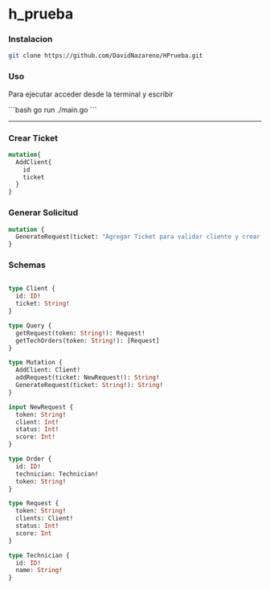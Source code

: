 # h_prueba
### Instalacion
```bash
git clone https://github.com/DavidNazareno/HPrueba.git
```
### Uso

<p>Para ejecutar acceder desde la terminal y escribir </p> 
```bash 
go run ./main.go
```

 <hr/>

### Crear Ticket
```graphql
mutation{
  AddClient{
    id
    ticket
  }
}
```
### Generar Solicitud
```graphql
mutation {
  GenerateRequest(ticket: "Agregar Ticket para validar cliente y crear solicitud")
}

```


### Schemas

```graphql

type Client {
  id: ID!
  ticket: String!
}

type Query {
  getRequest(token: String!): Request!
  getTechOrders(token: String!): [Request]
}

type Mutation {
  AddClient: Client!
  addRequest(ticket: NewRequest!): String!
  GenerateRequest(ticket: String!): String!
}

input NewRequest {
  token: String!
  client: Int!
  status: Int!
  score: Int!
}

type Order {
  id: ID!
  technician: Technician!
  token: String!
}

type Request {
  token: String!
  clients: Client!
  status: Int!
  score: Int
}

type Technician {
  id: ID!
  name: String!
}
```
